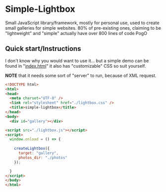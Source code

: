 # Simple-Lightbox

Small JavaScript library/framework, mostly for personal use, used to create small galleries for simple websites. 80% of pre-existing ones, claiming to be "lightweight" and "simple" actually have over 800 lines of code PogO

## Quick start/Instructions

I don't know why you would want to use it... but a simple demo can be found in "[index.html](https://github.com/Zermil/simple-lightbox/blob/master/index.html)" it also has "customizable" CSS so suit yourself. 

**NOTE** that it needs some sort of "server" to run, because of XML request.

```html
<!DOCTYPE html>
<html>
<head>
  <meta charset="UTF-8" />
  <link rel="stylesheet" href="./lightbox.css" />
  <title>simple-lightbox</title>
</head>
<body>
  <div id="gallery"></div>

<script src="./lightbox.js"></script>
<script>
  window.onload = () => {
    
    createLightbox({
      target: "gallery",
      photos_dir: "./photos"
    });

  }
</script>
</body>
</html>
```